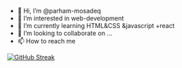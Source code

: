 - 👋 Hi, I’m @parham-mosadeq
- 👀 I’m interested in web-development
- 🌱 I’m currently learning HTML&CSS &javascript +react
- 💞️ I’m looking to collaborate on ...
- 📫 How to reach me 

<!---
parham-mosadeq/parham-mosadeq is a ✨ special ✨ repository because its `README.md` (this file) appears on your GitHub profile.
You can click the Preview link to take a look at your changes.
--->
[![GitHub Streak](https://github-readme-streak-stats.herokuapp.com/?user=DenverCoder1)](https://git.io/streak-stats)
